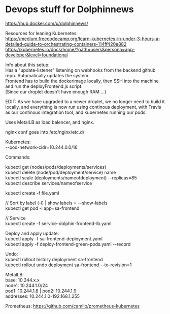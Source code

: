 # Devops stuff for Dolphinnews  
  
https://hub.docker.com/u/dolphinnews/  
  
Resources for leaning Kubernetes:  
https://medium.freecodecamp.org/learn-kubernetes-in-under-3-hours-a-detailed-guide-to-orchestrating-containers-114ff420e882  
https://kubernetes.io/docs/home/?path=users&persona=app-developer&level=foundational  
  
Info about this setup:  
Has a "update-listener" listening on webhooks from the backend github repo. Automatically updates the system.  
Frontend has to build the dockerimage locally, then SSH into the machine and run the deployFrontend.js script.  
(Since our droplet doesn't have enough RAM ...)  
  
EDIT: As we have upgraded to a newer droplet, we no longer need to build it locally, and everything is now run using continous deployment, with Travis as our continous integration tool, and kubernetes running our pods.
  

Uses MetalLB as load balencer, and nginx.  
  
nginx conf goes into /etc/nginx/etc.d/  
  
Kubernetes:  
--pod-network-cidr=10.244.0.0/16  
  
Commands:  

kubectl get (nodes/pods/deployments/services)  
kubectl delete (node/pod/deployment/service) name  
kubectl scale (deployments/nameofdeployment) --replicas=85  
kubectl describe services/nameofservice  

kubectl create -f file.yaml  

// Sort by label (-l) | show labels = --show-labels  
kubectl get pod -l app=sa-frontend  

// Service  
kubectl create -f service-dolphin-frontend-lb.yaml  
  
Deploy and apply update:  
kubectl apply -f sa-frontend-deployment.yaml  
kubectl apply -f deploy-frontend-green-pods.yaml --record  
  
Undo:  
kubectl rollout history deployment sa-frontend  
kubectl rollout undo deployment sa-frontend --to-revision=1  
  
  
MetalLB:  
base: 10.244.x.x  
node1: 10.244.1.0/24  
pod1: 10.244.1.8 | pod2: 10.244.1.9  
addresses: 10.244.1.0-192.168.1.255  

Prometheus:
https://github.com/camilb/prometheus-kubernetes
